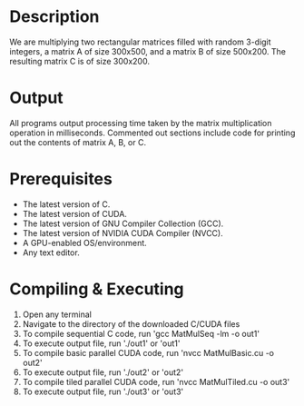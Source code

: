 # Description
We are multiplying two rectangular matrices filled with random 3-digit integers, a matrix A of size 300x500, and a matrix B of size 500x200. The resulting matrix C is of size 300x200.

# Output
All programs output processing time taken by the matrix multiplication operation in milliseconds. Commented out sections include code for printing out the contents of matrix A, B, or C.

# Prerequisites
- The latest version of C.
- The latest version of CUDA.
- The latest version of GNU Compiler Collection (GCC).
- The latest version of NVIDIA CUDA Compiler (NVCC).
- A GPU-enabled OS/environment.
- Any text editor.

# Compiling & Executing
1. Open any terminal
2. Navigate to the directory of the downloaded C/CUDA files
3. To compile sequential C code, run 'gcc MatMulSeq -lm -o out1'
4. To execute output file, run './out1' or 'out1'
5. To compile basic parallel CUDA code, run 'nvcc MatMulBasic.cu -o out2'
6. To execute output file, run './out2' or 'out2'
7. To compile tiled parallel CUDA code, run 'nvcc MatMulTiled.cu -o out3'
8. To execute output file, run './out3' or 'out3'
